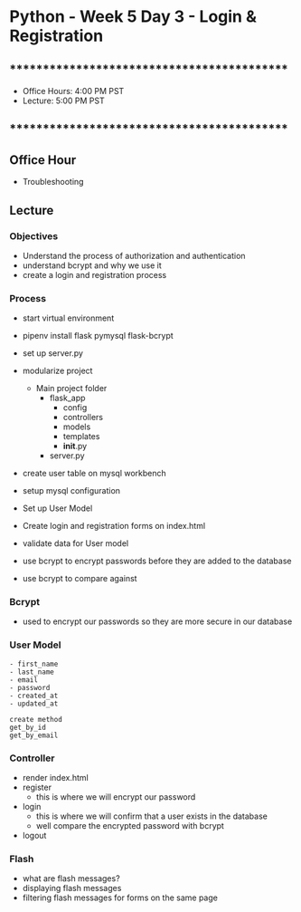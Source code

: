 # Python - Week 5 Day 3 - Login & Registration 
        
## ******************************************

- Office Hours:  4:00 PM PST
- Lecture:       5:00 PM PST

## ******************************************

## Office Hour

- Troubleshooting

## Lecture

### Objectives

- Understand the process of authorization and authentication
- understand bcrypt and why we use it
- create a login and registration process

### Process

- start virtual environment
- pipenv install flask pymysql flask-bcrypt
- set up server.py
- modularize project
    - Main project folder
        - flask_app
            - config
            - controllers
            - models
            - templates
            - __init__.py
        - server.py

- create user table on mysql workbench
- setup mysql configuration
- Set up User Model
- Create login and registration forms on index.html
- validate data for User model
- use bcrypt to encrypt passwords before they are added to the database
- use bcrypt to compare against

### Bcrypt

- used to encrypt our passwords so they are more secure in our database

### User Model

    - first_name
    - last_name
    - email
    - password
    - created_at
    - updated_at

    create method
    get_by_id
    get_by_email



### Controller

- render index.html
- register
    - this is where we will encrypt our password
- login
    - this is where we will confirm that a user exists in the database
    - well compare the encrypted password with bcrypt
- logout



### Flash

- what are flash messages?
- displaying flash messages
- filtering flash messages for forms on the same page 